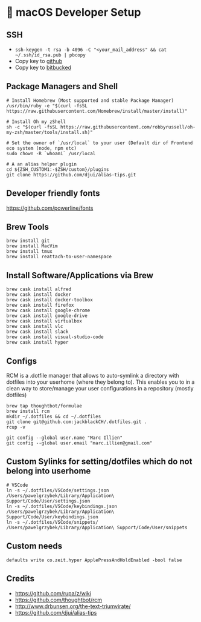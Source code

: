 #  macOS Developer Setup

## SSH
- `ssh-keygen -t rsa -b 4096 -C "<your_mail_address" && cat ~/.ssh/id_rsa.pub | pbcopy`
- Copy key to [github](https://github.com/settings/keys)
- Copy key to [bitbucked](https://bitbucket.org/account/user/<user>/ssh-keys/)


## Package Managers and Shell
```
# Install Homebrew (Most supported and stable Package Manager)
/usr/bin/ruby -e "$(curl -fsSL https://raw.githubusercontent.com/Homebrew/install/master/install)"

# Install Oh my zShell
sh -c "$(curl -fsSL https://raw.githubusercontent.com/robbyrussell/oh-my-zsh/master/tools/install.sh)"

# Set the owner of `/usr/local` to your user (Default dir of Frontend eco system (node, npm etc)
sudo chown -R `whoami` /usr/local

# A an alias helper plugin
cd ${ZSH_CUSTOM1:-$ZSH/custom}/plugins
git clone https://github.com/djui/alias-tips.git
```

## Developer friendly fonts
https://github.com/powerline/fonts

## Brew Tools
```
brew install git
brew install MacVim
brew install tmux
brew install reattach-to-user-namespace
```

## Install Software/Applications via Brew
```
brew cask install alfred
brew cask install docker
brew cask install docker-toolbox
brew cask install firefox
brew cask install google-chrome
brew cask install google-drive
brew cask install virtualbox
brew cask install vlc
brew cask install slack
brew cask install visual-studio-code
brew cask install hyper
```

## Configs
RCM is a .dotfile manager that allows to auto-symlink a directory with dotfiles into your userhome (where they belong to).
This enables you to in a clean way to store/manage your user configurations in a repository (mostly dotfiles) 

```
brew tap thoughtbot/formulae
brew install rcm
mkdir ~/.dotfiles && cd ~/.dotfiles
git clone git@github.com:jackblackCH/.dotfiles.git .
rcup -v

git config --global user.name "Marc Illien"
git config --global user.email "marc.illien@gmail.com"
```

## Custom Sylinks for setting/dotfiles which do not belong into userhome
```
# VSCode
ln -s ~/.dotfiles/VSCode/settings.json /Users/pawelgrzybek/Library/Application\ Support/Code/User/settings.json
ln -s ~/.dotfiles/VSCode/keybindings.json /Users/pawelgrzybek/Library/Application\ Support/Code/User/keybindings.json
ln -s ~/.dotfiles/VSCode/snippets/ /Users/pawelgrzybek/Library/Application\ Support/Code/User/snippets
```


## Custom needs
`defaults write co.zeit.hyper ApplePressAndHoldEnabled -bool false`

## Credits
- https://github.com/rupa/z/wiki
- https://github.com/thoughtbot/rcm
- http://www.drbunsen.org/the-text-triumvirate/
- https://github.com/djui/alias-tips
